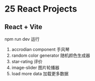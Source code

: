 # 25 React Projects

## React + Vite
npm run dev 运行

1. accrodian component 手风琴
2. random color generator 随机颜色生成器
3. star-rating 评价
4. image-slider 图片轮播器
5. load more data 加载更多数据
